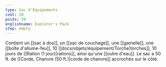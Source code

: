```yaml
---
type: Sac d'Équipements
coût: 10
poids: 59
englishname: Explorer's Pack
step: empty
---
```

Contient un [[sac à dos]], un [[sac de couchage]], une [[gamelle]], une [[boîte d'allume-feu]], 10 [[docs/objets/équipement/Torche|torches]], 10 jours de [[Ration (1 jour)|rations]], ainsi qu'une [[outre d'eau]]. Le sac a 50 ft. de [[Corde, Chanvre (50 ft.)|corde de chanvre]] accrochés sur le côté.